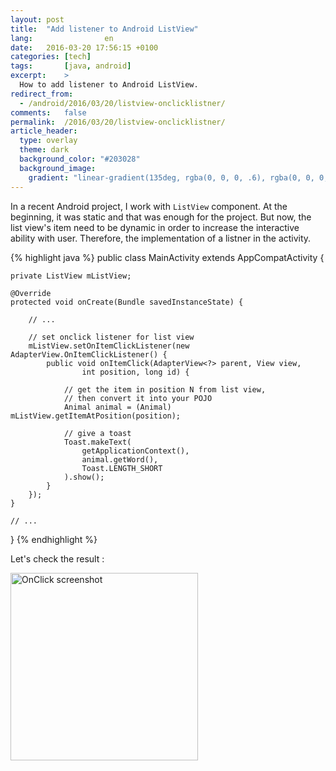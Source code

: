 ```yaml
---
layout: post
title:  "Add listener to Android ListView"
lang:                en
date:   2016-03-20 17:56:15 +0100
categories: [tech]
tags:       [java, android]
excerpt:    >
  How to add listener to Android ListView.
redirect_from:
  - /android/2016/03/20/listview-onclicklistner/
comments:   false
permalink:  /2016/03/20/listview-onclicklistner/
article_header:
  type: overlay
  theme: dark
  background_color: "#203028"
  background_image:
    gradient: "linear-gradient(135deg, rgba(0, 0, 0, .6), rgba(0, 0, 0, .4))"
---
```


In a recent Android project, I work with `ListView` component. At the beginning,
it was static and that was enough for the project. But now, the list view's item
need to be dynamic in order to increase the interactive ability with user.
Therefore, the implementation of a listner in the activity.

{% highlight java %}
public class MainActivity extends AppCompatActivity {

    private ListView mListView;

    @Override
    protected void onCreate(Bundle savedInstanceState) {

        // ...

        // set onclick listener for list view
        mListView.setOnItemClickListener(new AdapterView.OnItemClickListener() {
            public void onItemClick(AdapterView<?> parent, View view, 
                    int position, long id) {

                // get the item in position N from list view,
                // then convert it into your POJO
                Animal animal = (Animal) mListView.getItemAtPosition(position);

                // give a toast
                Toast.makeText(
                    getApplicationContext(),
                    animal.getWord(),
                    Toast.LENGTH_SHORT
                ).show();
            }
        });
    }

    // ...
}
{% endhighlight %}

Let's check the result :

<img src="{{ site.url }}/assets/20160320-165100-screenshot.png" width="300" alt="OnClick screenshot"/>
